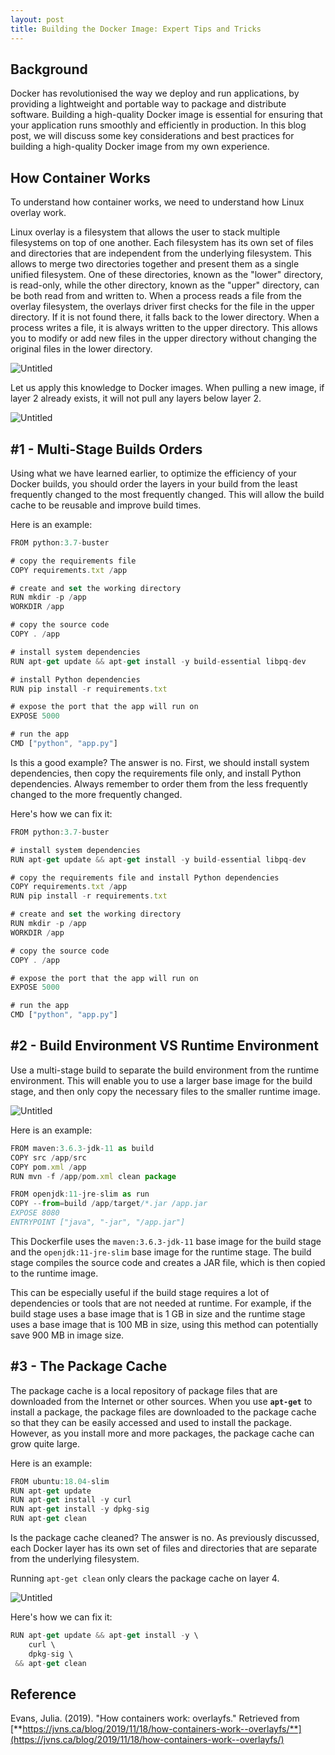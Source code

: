 ```yaml
---
layout: post
title: Building the Docker Image: Expert Tips and Tricks
---
```

## Background

Docker has revolutionised the way we deploy and run applications, by providing a lightweight and portable way to package and distribute software. Building a high-quality Docker image is essential for ensuring that your application runs smoothly and efficiently in production. In this blog post, we will discuss some key considerations and best practices for building a high-quality Docker image from my own experience. 

## How Container Works

To understand how container works, we need to understand how Linux overlay work. 

Linux overlay is a filesystem that allows the user to stack multiple filesystems on top of one another. Each filesystem has its own set of files and directories that are independent from the underlying filesystem. This allows to merge two directories together and present them as a single unified filesystem. One of these directories, known as the "lower" directory, is read-only, while the other directory, known as the "upper" directory, can be both read from and written to. When a process reads a file from the overlay filesystem, the overlays driver first checks for the file in the upper directory. If it is not found there, it falls back to the lower directory. When a process writes a file, it is always written to the upper directory. This allows you to modify or add new files in the upper directory without changing the original files in the lower directory. 

![Untitled](../images/dockerimages/1.png)

Let us apply this knowledge to Docker images. When pulling a new image, if layer 2 already exists, it will not pull any layers below layer 2.

![Untitled](../images/dockerimages/2.png)

## #1 - M**ulti-Stage Builds Orders**

Using what we have learned earlier, to optimize the efficiency of your Docker builds, you should order the layers in your build from the least frequently changed to the most frequently changed. This will allow the build cache to be reusable and improve build times.

Here is an example:

```jsx
FROM python:3.7-buster

# copy the requirements file 
COPY requirements.txt /app

# create and set the working directory
RUN mkdir -p /app
WORKDIR /app

# copy the source code
COPY . /app

# install system dependencies
RUN apt-get update && apt-get install -y build-essential libpq-dev

# install Python dependencies
RUN pip install -r requirements.txt

# expose the port that the app will run on
EXPOSE 5000

# run the app
CMD ["python", "app.py"]
```

Is this a good example? The answer is no. First, we should install system dependencies, then copy the requirements file only, and install Python dependencies. Always remember to order them from the less frequently changed  to the more frequently changed.

Here's how we can fix it:

```jsx
FROM python:3.7-buster

# install system dependencies
RUN apt-get update && apt-get install -y build-essential libpq-dev

# copy the requirements file and install Python dependencies
COPY requirements.txt /app
RUN pip install -r requirements.txt

# create and set the working directory
RUN mkdir -p /app
WORKDIR /app

# copy the source code
COPY . /app

# expose the port that the app will run on
EXPOSE 5000

# run the app
CMD ["python", "app.py"]
```

## #2 - Build Environment VS Runtime Environment

Use a multi-stage build to separate the build environment from the runtime environment. This will enable you to use a larger base image for the build stage, and then only copy the necessary files to the smaller runtime image. 

![Untitled](../images/dockerimages/3.png)

Here is an example:

```jsx
FROM maven:3.6.3-jdk-11 as build
COPY src /app/src
COPY pom.xml /app
RUN mvn -f /app/pom.xml clean package

FROM openjdk:11-jre-slim as run
COPY --from=build /app/target/*.jar /app.jar
EXPOSE 8080
ENTRYPOINT ["java", "-jar", "/app.jar"]
```

This Dockerfile uses the `maven:3.6.3-jdk-11` base image for the build stage and the `openjdk:11-jre-slim` base image for the runtime stage. The build stage compiles the source code and creates a JAR file, which is then copied to the runtime image. 

This can be especially useful if the build stage requires a lot of dependencies or tools that are not needed at runtime. For example, if the build stage uses a base image that is 1 GB in size and the runtime stage uses a base image that is 100 MB in size, using this method can potentially save 900 MB in image size.

## #3 - The Package Cache

The package cache is a local repository of package files that are downloaded from the Internet or other sources. When you use **`apt-get`** to install a package, the package files are downloaded to the package cache so that they can be easily accessed and used to install the package. However, as you install more and more packages, the package cache can grow quite large.

Here is an example:

```jsx
FROM ubuntu:18.04-slim
RUN apt-get update 
RUN apt-get install -y curl 
RUN apt-get install -y dpkg-sig 
RUN apt-get clean 
```

Is the package cache cleaned? The answer is no. As previously discussed, each Docker layer has its own set of files and directories that are separate from the underlying filesystem.

Running `apt-get clean` only clears the package cache on layer 4.

![Untitled](../images/dockerimages/4.png)

Here's how we can fix it:

```jsx
RUN apt-get update && apt-get install -y \
    curl \
    dpkg-sig \
 && apt-get clean
```

## Reference

Evans, Julia. (2019). "How containers work: overlayfs." Retrieved from [**https://jvns.ca/blog/2019/11/18/how-containers-work--overlayfs/**](https://jvns.ca/blog/2019/11/18/how-containers-work--overlayfs/)

